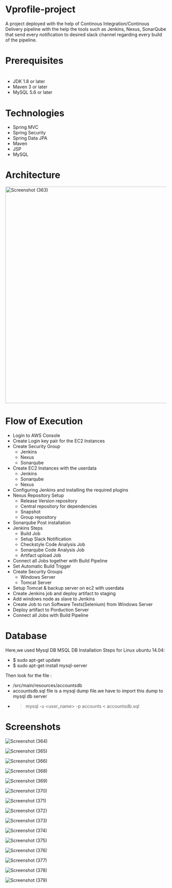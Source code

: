 # Vprofile-project

A project deployed with the help of Continous Integration/Continous Delivery pipeline with the help the tools such as Jenkins, Nexus, SonarQube that send every notification to desired slack channel regarding every build of the pipeline. 

# Prerequisites
# 
- JDK 1.8 or later
- Maven 3 or later
- MySQL 5.6 or later

# Technologies 
- Spring MVC
- Spring Security
- Spring Data JPA
- Maven
- JSP
- MySQL

# Architecture

<img width="676" alt="Screenshot (363)" src="https://user-images.githubusercontent.com/68735863/152752972-c1740664-1491-4510-9ad3-5133381da907.png">

# Flow of Execution

- Login to AWS Console
- Create Login key pair for the EC2 Instances
- Create Security Group
  - Jenkins
  - Nexus
  - Sonarqube
- Create EC2 Instances with the userdata
  - Jenkins
  - Sonarqube
  - Nexus
- Configuring Jenkins and installing the required plugins
- Nexus Repository Setup
  - Release Version repository
  - Central repository for dependencies
  - Snapshot
  - Group repository 
- Sonarqube Post installation
- Jenkins Steps
  - Build Job
  - Setup Slack Notification
  - Checkstyle Code Analysis Job
  - Sonarqube Code Analysis Job
  - Artifact upload Job
- Connect all Jobs together with Build Pipeline
- Set Automatic Build Trigger
- Create Security Groups
  - Windows Server
  - Tomcat Server
 - Setup Tomcat & backup server on ec2 with userdata
- Create Jenkins job and deploy artifact to staging
- Add windows node as slave to Jenkins
- Create Job to run Software Tests(Selenium) from Windows Server
- Deploy artifact to Porduction Server
- Connect all Jobs with Build Pipeline

# Database
Here,we used Mysql DB 
MSQL DB Installation Steps for Linux ubuntu 14.04:
- $ sudo apt-get update
- $ sudo apt-get install mysql-server

Then look for the file :
- /src/main/resources/accountsdb
- accountsdb.sql file is a mysql dump file.we have to import this dump to mysql db server
- > mysql -u <user_name> -p accounts < accountsdb.sql

# Screenshots

![Screenshot (364)](https://user-images.githubusercontent.com/68735863/152753022-26188c53-f3f5-4c22-92ea-ddd9b7e48dab.png)

![Screenshot (365)](https://user-images.githubusercontent.com/68735863/152753041-10989ed0-efd6-48bf-b1b8-3f17abc1f971.png)

![Screenshot (366)](https://user-images.githubusercontent.com/68735863/152753080-34c2ca87-4f3a-479c-acb3-3061e8caa06d.png)

![Screenshot (368)](https://user-images.githubusercontent.com/68735863/152753113-1c58b00b-8e06-4359-8a2f-f91fe3b8bf3e.png)

![Screenshot (369)](https://user-images.githubusercontent.com/68735863/152753156-90a9747b-b8c5-41dc-adbe-f1402a796fa0.png)

![Screenshot (370)](https://user-images.githubusercontent.com/68735863/152753191-07a4f8ab-2da7-4c3d-bd2c-266c32057750.png)

![Screenshot (371)](https://user-images.githubusercontent.com/68735863/152753208-a2fcde65-c8df-41de-9e7c-797ab41d19e5.png)

![Screenshot (372)](https://user-images.githubusercontent.com/68735863/152753233-ec36f2a0-3e62-4328-ba5d-76b318e02c80.png)

![Screenshot (373)](https://user-images.githubusercontent.com/68735863/152753269-fbddb010-c886-407a-a04d-b6fc5ec52a28.png)

![Screenshot (374)](https://user-images.githubusercontent.com/68735863/152753298-28c657f0-cc09-4a14-9faa-fb8785661a6e.png)

![Screenshot (375)](https://user-images.githubusercontent.com/68735863/152753325-5cc26466-6d27-4318-8b0a-a57702b4b986.png)

![Screenshot (376)](https://user-images.githubusercontent.com/68735863/152753353-537428b1-d724-471c-b9d4-5c6b1369d70f.png)

![Screenshot (377)](https://user-images.githubusercontent.com/68735863/152753385-66a5f3bd-d913-4ad0-adc9-782e0a22216a.png)

![Screenshot (378)](https://user-images.githubusercontent.com/68735863/152753407-1e2c2b82-16b2-4f67-b758-5c2a57ee1f28.png)

![Screenshot (379)](https://user-images.githubusercontent.com/68735863/152753428-442494df-ecb6-4f4e-914c-0a8121a18946.png)
